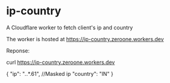# ip-country
A Cloudflare worker to fetch client's ip and country

The worker is hosted at https://ip-country.zeroone.workers.dev

Reponse:

curl https://ip-country.zeroone.workers.dev

{
  "ip": "*.*.*.61", //Masked ip
  "country": "IN"
}

